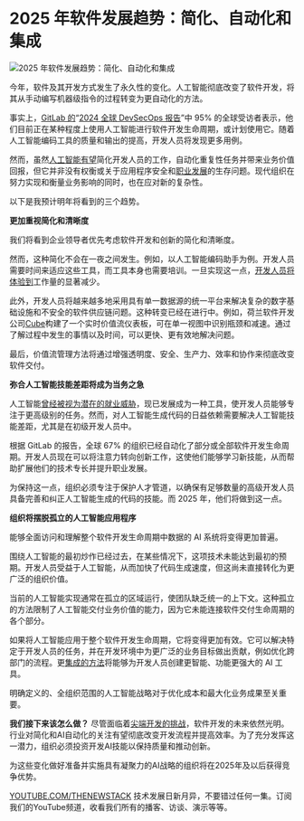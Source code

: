# 2025 年软件发展趋势：简化、自动化和集成

![2025 年软件发展趋势：简化、自动化和集成](https://cdn.thenewstack.io/media/2025/01/673296d1-integration1-1024x576.jpg)

今年，软件及其开发方式发生了永久性的变化。人工智能彻底改变了软件开发，将其从手动编写机器级指令的过程转变为更自动化的方法。

事实上，[GitLab 的](https://about.gitlab.com/?utm_content=inline+mention)“[2024 全球 DevSecOps 报告](https://learn.gitlab.com/devsecops-survey-2024/?utm_medium=earned&utm_source=thenewstack&utm_campaign=eg_global_comm_x_x_en_stephenwalters_predictions25_tns)”中 95% 的全球受访者表示，他们目前正在某种程度上使用人工智能进行软件开发生命周期，或计划使用它。随着人工智能编码工具的质量和输出的提高，开发人员将发现更多用例。

然而，虽然[人工智能有望](https://thenewstack.io/ai-trends-coming-in-2025/)简化开发人员的工作，自动化重复性任务并带来业务价值回报，但它并非没有权衡或关于应用程序安全和[职业发展](https://thenewstack.io/all-things-open-whats-your-future-as-a-developer/)的生存问题。现代组织在努力实现和衡量业务影响的同时，也在应对新的复杂性。

以下是我预计明年将看到的三个趋势。

**更加重视简化和清晰度**

我们将看到企业领导者优先考虑软件开发和创新的简化和清晰度。

然而，这种简化不会在一夜之间发生。例如，以人工智能编码助手为例。开发人员需要时间来适应这些工具，而工具本身也需要培训。一旦实现这一点，[开发人员将体验到](https://thenewstack.io/modernizing-the-developer-experience-with-ai/)工作量的显著减少。

此外，开发人员将越来越多地采用具有单一数据源的统一平台来解决复杂的数字基础设施和不安全的软件供应链问题。这种转变已经在进行中。例如，荷兰软件开发公司[Cube](https://cube.nl/)构建了一个实时价值流仪表板，可在单一视图中识别瓶颈和减速。通过了解过程中发生的事情以及时间，可以更快、更有效地解决问题。

最后，价值流管理方法将通过增强透明度、安全、生产力、效率和协作来彻底改变软件交付。

**弥合人工智能技能差距将成为当务之急**

人工智能[曾经被视为潜在的就业威胁](https://thenewstack.io/how-will-generative-ai-change-the-tech-job-market/)，现已发展成为一种工具，使开发人员能够专注于更高级别的任务。然而，对人工智能生成代码的日益依赖需要解决人工智能技能差距，尤其是在初级开发人员中。

根据 GitLab 的报告，全球 67% 的组织已经自动化了部分或全部软件开发生命周期。开发人员现在可以将注意力转向创新工作，这使他们能够学习新技能，从而帮助扩展他们的技术专长并提升职业发展。

为保持这一点，组织必须专注于保护人才管道，以确保有足够数量的高级开发人员具备完善和纠正人工智能生成的代码的技能。而 2025 年，他们将做到这一点。

**组织将摆脱孤立的人工智能应用程序**

能够全面访问和理解整个软件开发生命周期中数据的 AI 系统将变得更加普遍。

围绕人工智能的最初炒作已经过去，在某些情况下，这项技术未能达到最初的预期。开发人员受益于人工智能，从而加快了代码生成速度，但这尚未直接转化为更广泛的组织价值。

当前的人工智能实现通常在孤立的区域运行，使团队缺乏统一的上下文。这种孤立的方法限制了人工智能交付业务价值的能力，因为它未能连接软件交付生命周期的各个部分。

如果将人工智能应用于整个软件开发生命周期，它将变得更加有效。它可以解决特定于开发人员的任务，并在开发环境中为更广泛的业务目标做出贡献，例如优化跨部门的流程。更[集成的方法](https://thenewstack.io/prepare-developers-for-integrating-ai-into-their-workflows/)将能够为开发人员创建更智能、功能更强大的 AI 工具。

明确定义的、全组织范围的人工智能战略对于优化成本和最大化业务成果至关重要。

**我们接下来该怎么做？**
尽管面临着[尖端开发的挑战](https://thenewstack.io/three-software-development-challenges-slowing-ai-progress/)，软件开发的未来依然光明。行业对简化和AI自动化的关注有望彻底改变开发流程并提高效率。为了充分发挥这一潜力，组织必须投资开发AI技能以保持质量和推动创新。

为这些变化做好准备并实施具有凝聚力的AI战略的组织将在2025年及以后获得竞争优势。

[YOUTUBE.COM/THENEWSTACK](https://youtube.com/thenewstack?sub_confirmation=1)  技术发展日新月异，不要错过任何一集。订阅我们的YouTube频道，收看我们所有的播客、访谈、演示等等。